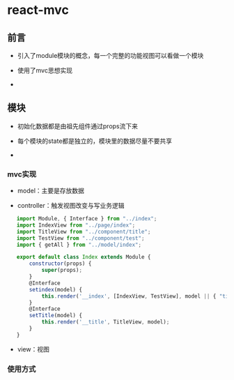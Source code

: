 # react-mvc


## 前言

 + 引入了module模块的概念，每一个完整的功能视图可以看做一个模块

 + 使用了mvc思想实现
 
 + 



## 模块

 + 初始化数据都是由祖先组件通过props流下来

 + 每个模块的state都是独立的，模块里的数据尽量不要共享

 + 



### mvc实现

 + model：主要是存放数据

 + controller：触发视图改变与写业务逻辑

 ```javascript
    import Module, { Interface } from "../index";
    import IndexView from "../page/index";
    import TitleView from "../component/title";
    import TestView from "../component/test";
    import { getAll } from "../model/index";

    export default class Index extends Module {
        constructor(props) {
            super(props);
        }
        @Interface
        setindex(model) {
            this.render('__index', [IndexView, TestView], model || { "title": "holle word!", text: { text: "test" } });
        }
        @Interface
        setTitle(model) {
            this.render('__title', TitleView, model);
        }
    }
 ```

 + view：视图



### 使用方式

